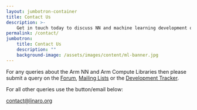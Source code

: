 ```yaml
---
layout: jumbotron-container
title: Contact Us
description: >-
    Get in touch today to discuss NN and machine learning development on Arm.
permalink: /contact/
jumbotron:
    title: Contact Us
    description: ""
    background-image: /assets/images/content/ml-banner.jpg
---
```

For any queries about the Arm NN and Arm Compute Libraries then please submit a query on the [Forum](https://discuss.mlplatform.org), [Mailing Lists](/mailing-lists/) or the [Development Tracker](https://developer.mlplatform.org).

For all other queries use the button/email below:
<!-- Contact Form -->
<div class="col-xs-12 p-b-20 text-center">
    <a class="btn email" href="mailto:contact@linaro.org?subject=MlPlatform.org - {{page.url}}">
        contact@linaro.org
    </a>
</div>
<!-- /End Contact Form -->
